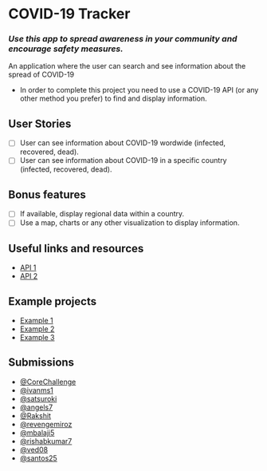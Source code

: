 # COVID-19 Tracker

### *Use this app to spread awareness in your community and encourage safety measures.*

An application where the user can search and see information about the spread of COVID-19

-   In order to complete this project you need to use a COVID-19 API (or any other method you prefer) to find and display information.

## User Stories

-   [ ] User can see information about COVID-19 wordwide (infected, recovered, dead).
-   [ ] User can see information about COVID-19 in a specific country (infected, recovered, dead).

## Bonus features

-   [ ] If available, display regional data within a country.
-   [ ] Use a map, charts or any other visualization to display information.

## Useful links and resources

-   [API 1](https://github.com/mathdroid/covid-19-api)
-   [API 2](https://covid2019-api.herokuapp.com/)

## Example projects

- [Example 1](https://www.youtube.com/watch?v=B85s0cjlitE)
- [Example 2](https://www.coronatracker.com/)
- [Example 3](https://www.arcgis.com/apps/opsdashboard/index.html#/bda7594740fd40299423467b48e9ecf6)

## Submissions
- [@CoreChallenge](https://weekly-project-corvid.netlify.com/)
- [@ivanms1](https://covid-tracker-ten.now.sh/)
- [@satsuroki](https://covid-19.guineeapps.com/index.html)
- [@angels7](https://covid19track.netlify.com/)
- [@Rakshit](https://covidtracker-raj.netlify.com/)
- [@revengemiroz](https://sad-poincare-02054d.netlify.com/?fbclid=IwAR0fUuhR4UM3AWu7Lrl5ZH7WljX63X0_3FQ3xkE5DnnEwnlXsEux2AqGRrA)
- [@mbalaji5](http://covid19tracker.atwebpages.com/)
- [@rishabkumar7](https://covid-19.rishabkumar.ga/)
- [@ved08](https://ved08.github.io/COVID-19-info)
- [@santos25](https://santos25.github.io/coronavirustracker)
